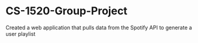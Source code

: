 # CS-1520-Group-Project
Created a web application that pulls data from the Spotify API to generate a user playlist
